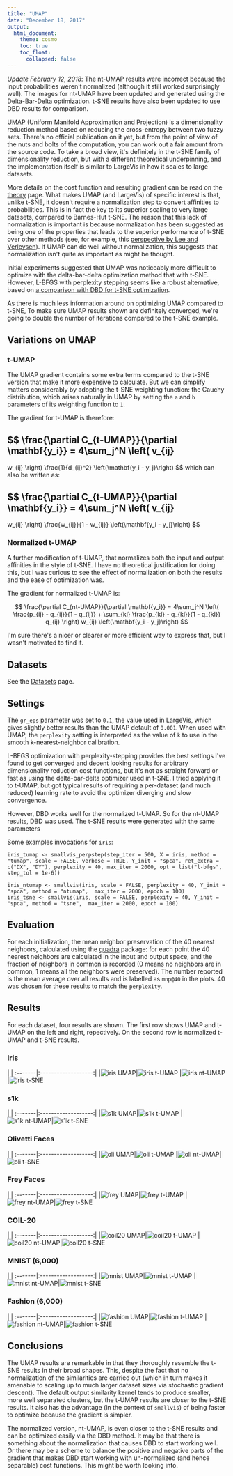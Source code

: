```yaml
---
title: "UMAP"
date: "December 18, 2017"
output:
  html_document:
    theme: cosmo
    toc: true
    toc_float:
      collapsed: false
---
```


*Update February 12, 2018*: The nt-UMAP results were incorrect because the input
probabilities weren't normalized (although it still worked surprisingly well).
The images for nt-UMAP have been updated and generated using the Delta-Bar-Delta
optimization. t-SNE results have also been updated to use DBD results for 
comparison.

[UMAP](https://github.com/lmcinnes/umap) 
(Uniform Manifold Approximation and Projection) is a dimensionality reduction
method based on reducing the cross-entropy between two fuzzy sets. There's no
official publication on it yet, but from the point of view of the nuts and bolts
of the computation, you can work out a fair amount from the source code. To take
a broad view, it's definitely in the t-SNE family of dimensionality reduction,
but with a different theoretical underpinning, and the implementation itself
is similar to LargeVis in how it scales to large datasets.

More details on the cost function and resulting gradient can be read on the
[theory](https://jlmelville.github.io/smallvis/theory.html) page. What makes
UMAP (and LargeVis) of specific interest is that, unlike t-SNE, it doesn't 
require a normalization step to convert affinities to probabilities. This is
in fact the key to its superior scaling to very large datasets, compared to
Barnes-Hut t-SNE. The reason that this lack of normalization is important is
because normalization has been suggested as being one of the properties that
leads to the superior performance of t-SNE over other methods (see, for example,
this 
[perspective by Lee and Verleysen](http://dx.doi.org/10.1109/CIDM.2014.7008663)).
If UMAP can do well without normalization, this suggests that normalization 
isn't quite as important as might be thought.

Initial experiments suggested that UMAP was noticeably more difficult to 
optimize with the delta-bar-delta optimization method that with t-SNE. However,
L-BFGS with perplexity stepping seems like a robust alternative, based on
[a comparison with DBD for t-SNE optimization](https://jlmelville.github.io/smallvis/opt.html).

As there is much less information around on optimizing UMAP compared to t-SNE,
To make sure UMAP results shown are definitely converged, we're going to double
the number of iterations compared to the t-SNE example.

## Variations on UMAP

### t-UMAP

The UMAP gradient contains some extra terms compared to the t-SNE version that
make it more expensive to calculate. But we can simplify matters considerably by
adopting the t-SNE weighting function: the Cauchy distribution, which arises
naturally in UMAP by setting the `a` and `b` parameters of its weighting
function to `1`.

The gradient for t-UMAP is therefore:

$$
\frac{\partial C_{t-UMAP}}{\partial \mathbf{y_i}} = 
  4\sum_j^N 
\left(
   v_{ij}
-
  w_{ij}
\right)
   \frac{1}{d_{ij}^2}
   \left(\mathbf{y_i - y_j}\right)
$$
which can also be written as:

$$
\frac{\partial C_{t-UMAP}}{\partial \mathbf{y_i}} = 
  4\sum_j^N 
\left(
   v_{ij}
-
  w_{ij}
\right)
   \frac{w_{ij}}{1 - w_{ij}}
   \left(\mathbf{y_i - y_j}\right)
$$

### Normalized t-UMAP

A further modification of t-UMAP, that normalizes both the input and output
affinities in the style of t-SNE. I have no theoretical justification for 
doing this, but I was curious to see the effect of normalization on both
the results and the ease of optimization was.

The gradient for normalized t-UMAP is:

$$
\frac{\partial C_{nt-UMAP}}{\partial \mathbf{y_i}} = 
  4\sum_j^N 
\left(
   \frac{p_{ij} - q_{ij}}{1 - q_{ij}}
+
  \sum_{kl} \frac{p_{kl} - q_{kl}}{1 - q_{kl}}
    q_{ij}
\right)
   w_{ij}
   \left(\mathbf{y_i - y_j}\right)
$$

I'm sure there's a nicer or clearer or more efficient way to express that, but
I wasn't motivated to find it.

## Datasets

See the [Datasets](https://jlmelville.github.io/smallvis/datasets.html) page.

## Settings

The `gr_eps` parameter was set to `0.1`, the value used in LargeVis, which gives
slightly better results than the UMAP default of `0.001`. When used with UMAP, 
the `perplexity` setting is interpreted as the value of `k` to use in the
smooth k-nearest-neighbor calibration.

L-BFGS optimization with perplexity-stepping provides the best settings I've
found to get converged and decent looking results for arbitrary dimensionality
reduction cost functions, but it's not as straight forward or fast as using
the delta-bar-delta optimizer used in t-SNE. I tried applying it to t-UMAP, but
got typical results of requiring a per-dataset (and much reduced) learning rate
to avoid the optimizer diverging and slow convergence.

However, DBD works well for the normalized t-UMAP. So for the nt-UMAP results,
DBD was used. The t-SNE results were generated with the same parameters

Some examples invocations for `iris`:

```
iris_tumap <- smallvis_perpstep(step_iter = 500, X = iris, method = "tumap", scale = FALSE, verbose = TRUE, Y_init = "spca", ret_extra = c("DX", "DY"), perplexity = 40, max_iter = 2000, opt = list("l-bfgs", step_tol = 1e-6))

iris_ntumap <- smallvis(iris, scale = FALSE, perplexity = 40, Y_init = "spca", method = "ntumap",  max_iter = 2000, epoch = 100)
iris_tsne <- smallvis(iris, scale = FALSE, perplexity = 40, Y_init = "spca", method = "tsne",  max_iter = 2000, epoch = 100)
```



## Evaluation

For each initialization, the mean neighbor preservation of the
40 nearest neighbors, calculated using the 
[quadra](https://github.com/jlmelville/quadra) package: for each point the 40
nearest neighbors are calculated in the input and output space, and the fraction
of neighbors in common is recorded (0 means no neighbors are in common, 1 means
all the neighbors were preserved). The number reported is the mean average over
all results and is labelled as `mnp@40` in the plots. 40 was chosen for these
results to match the `perplexity`.

## Results

For each dataset, four results are shown. The first row shows UMAP and t-UMAP
on the left and right, repectively. On the second row is normalized t-UMAP
and t-SNE results.

### Iris

| |
:-------|:-------------------:|
|![iris UMAP](../img/umap/iris_umap.png)|![iris t-UMAP](../img/umap/iris_tumap.png)
|![iris nt-UMAP](../img/umap/iris_ntumap.png)|![iris t-SNE](../img/umap/iris_tsne.png)

### s1k

| |
:-------|:-------------------:|
|![s1k UMAP](../img/umap/s1k_umap.png)|![s1k t-UMAP](../img/umap/s1k_tumap.png)
|![s1k nt-UMAP](../img/umap/s1k_ntumap.png)|![s1k t-SNE](../img/umap/s1k_tsne.png)


### Olivetti Faces

| |
:-------|:-------------------:|
|![oli UMAP](../img/umap/oli_umap.png)|![oli t-UMAP](../img/umap/oli_tumap.png)
|![oli nt-UMAP](../img/umap/oli_ntumap.png)|![oli t-SNE](../img/umap/oli_tsne.png)


### Frey Faces

| |
:-------|:-------------------:|
|![frey UMAP](../img/umap/frey_umap.png)|![frey t-UMAP](../img/umap/frey_tumap.png)
|![frey nt-UMAP](../img/umap/frey_ntumap.png)|![frey t-SNE](../img/umap/frey_tsne.png)

### COIL-20

| |
:-------|:-------------------:|
|![coil20 UMAP](../img/umap/coil20_umap.png)|![coil20 t-UMAP](../img/umap/coil20_tumap.png)
|![coil20 nt-UMAP](../img/umap/coil20_ntumap.png)|![coil20 t-SNE](../img/umap/coil20_tsne.png)

### MNIST (6,000)

| |
:-------|:-------------------:|
|![mnist UMAP](../img/umap/mnist_umap.png)|![mnist t-UMAP](../img/umap/mnist_tumap.png)
|![mnist nt-UMAP](../img/umap/mnist_ntumap.png)|![mnist t-SNE](../img/umap/mnist_tsne.png)

### Fashion (6,000)

| |
:-------|:-------------------:|
|![fashion UMAP](../img/umap/fashion_umap.png)|![fashion t-UMAP](../img/umap/fashion_tumap.png)
|![fashion nt-UMAP](../img/umap/fashion_ntumap.png)|![fashion t-SNE](../img/umap/fashion_tsne.png)


## Conclusions

The UMAP results are remarkable in that they thoroughly resemble the t-SNE
results in their broad shapes. This, despite the fact that no normalization of
the similarities are carried out (which in turn makes it amenable to scaling
up to much larger dataset sizes via stochastic gradient descent). The default
output similarity kernel tends to produce smaller, more well separated clusters,
but the t-UMAP results are closer to the t-SNE results. It also has the advantage
(in the context of `smallvis`) of being faster to optimize because the gradient
is simpler.

The normalized version, nt-UMAP, is even closer to the t-SNE results and can be
optimized easily via the DBD method. It may be that there is something about the
normalization that causes DBD to start working well. Or there may be a scheme to
balance the positive and negative parts of the gradient that makes DBD start
working with un-normalized (and hence separable) cost functions. This might be
worth looking into.
